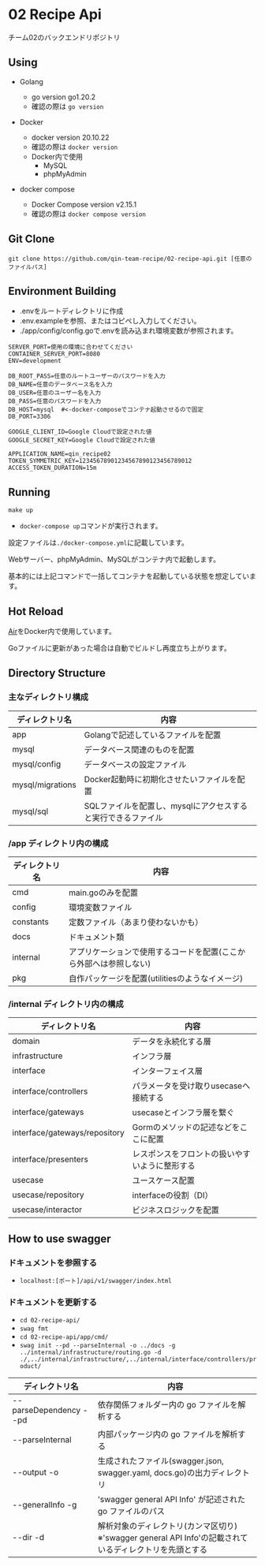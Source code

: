 
# 02 Recipe Api

チーム02のバックエンドリポジトリ

## Using

- Golang
  - go version go1.20.2
  - 確認の際は `go version`

- Docker
  - docker version 20.10.22
  - 確認の際は `docker version`
  - Docker内で使用
    - MySQL
    - phpMyAdmin

- docker compose
  - Docker Compose version v2.15.1
  - 確認の際は `docker compose version`

## Git Clone

`git clone https://github.com/qin-team-recipe/02-recipe-api.git [任意のファイルパス]`

## Environment Building

- .envをルートディレクトリに作成
- .env.exampleを参照、またはコピペし入力してください。
- ./app/config/config.goで.envを読み込まれ環境変数が参照されます。

```.env
SERVER_PORT=使用の環境に合わせてください
CONTAINER_SERVER_PORT=8080
ENV=development

DB_ROOT_PASS=任意のルートユーザーのパスワードを入力
DB_NAME=任意のデータベース名を入力
DB_USER=任意のユーザー名を入力
DB_PASS=任意のパスワードを入力
DB_HOST=mysql  #<-docker-composeでコンテナ起動させるので固定
DB_PORT=3306

GOOGLE_CLIENT_ID=Google Cloudで設定された値
GOOGLE_SECRET_KEY=Google Cloudで設定された値

APPLICATION_NAME=qin_recipe02
TOKEN_SYMMETRIC_KEY=12345678901234567890123456789012
ACCESS_TOKEN_DURATION=15m
```

## Running

`make up`

- `docker-compose up`コマンドが実行されます。

設定ファイルは`./docker-compose.yml`に記載しています。

Webサーバー、phpMyAdmin、MySQLがコンテナ内で起動します。

基本的には上記コマンドで一括してコンテナを起動している状態を想定しています。

## Hot Reload

[Air](https://github.com/cosmtrek/air)をDocker内で使用しています。

Goファイルに更新があった場合は自動でビルドし再度立ち上がります。

## Directory Structure

### 主なディレクトリ構成

| ディレクトリ名  | 内容 |
| ------------- | ------------- |
| app  | Golangで記述しているファイルを配置  |
| mysql  | データベース関連のものを配置  |
| mysql/config  | データベースの設定ファイル  |
| mysql/migrations  | Docker起動時に初期化させたいファイルを配置  |
| mysql/sql  | SQLファイルを配置し、mysqlにアクセスすると実行できるファイル  |

### /app ディレクトリ内の構成

| ディレクトリ名  | 内容 |
| ------------- | ------------- |
| cmd  | main.goのみを配置  |
| config  | 環境変数ファイル  |
| constants  | 定数ファイル（あまり使わないかも）  |
| docs  | ドキュメント類  |
| internal  | アプリケーションで使用するコードを配置(ここから外部へは参照しない)  |
| pkg  | 自作パッケージを配置(utilitiesのようなイメージ)  |

### /internal ディレクトリ内の構成

| ディレクトリ名  | 内容 |
| ------------- | ------------- |
| domain  | データを永続化する層  |
| infrastructure  | インフラ層  |
| interface  | インターフェイス層  |
| interface/controllers  | パラメータを受け取りusecaseへ接続する  |
| interface/gateways  | usecaseとインフラ層を繋ぐ  |
| interface/gateways/repository  | Gormのメソッドの記述などをここに配置  |
| interface/presenters  | レスポンスをフロントの扱いやすいように整形する  |
| usecase  | ユースケース配置  |
| usecase/repository  | interfaceの役割（DI）  |
| usecase/interactor  | ビジネスロジックを配置  |

## How to use swagger

### ドキュメントを参照する

- `localhost:[ポート]/api/v1/swagger/index.html`

### ドキュメントを更新する

- `cd 02-recipe-api/`
- `swag fmt`
- `cd 02-recipe-api/app/cmd/`
- `swag init --pd --parseInternal -o ../docs -g ../internal/infrastructure/routing.go -d ./,../internal/infrastructure/,../internal/interface/controllers/product/`

| ディレクトリ名         | 内容 |
| ---------------------- | -------------------------------------------------------------------------------------------------------- |
| --parseDependency --pd | 依存関係フォルダー内の go ファイルを解析する |
| --parseInternal        | 内部パッケージ内の go ファイルを解析する |
| --output -o            | 生成されたファイル(swagger.json, swagger.yaml, docs.go)の出力ディレクトリ |
| --generalInfo -g       | 'swagger general API Info' が記述された go ファイルのパス |
| --dir -d               | 解析対象のディレクトリ(カンマ区切り) ※'swagger general API Info'の記載されているディレクトリを先頭とする |
